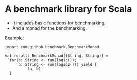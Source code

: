 A benchmark library for Scala
=============================

* It includes basic functions for benchmarking,
* And a monad for the benchmarking.

Example:
```
import com.github.benchmark.BenchmarkMonad._

val result: BenchmarkMonad[(String, String)] =
  for(a: String <- run(logic());
      b: String <- run(logic2())) yield {
          (a, b)
  }
```

